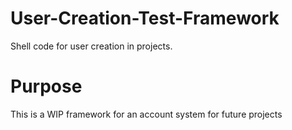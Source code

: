# User-Creation-Test-Framework
Shell code for user creation in projects.

# Purpose
This is a WIP framework for an account system for future projects
